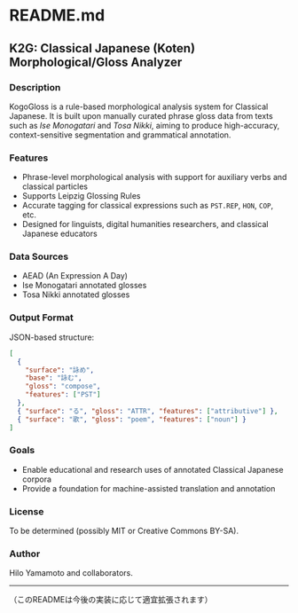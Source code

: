 # README.md

## K2G: Classical Japanese (Koten) Morphological/Gloss Analyzer

### Description

KogoGloss is a rule-based morphological analysis system for Classical Japanese. It is built upon manually curated phrase gloss data from texts such as _Ise Monogatari_ and _Tosa Nikki_, aiming to produce high-accuracy, context-sensitive segmentation and grammatical annotation.

### Features

- Phrase-level morphological analysis with support for auxiliary verbs and classical particles
- Supports Leipzig Glossing Rules
- Accurate tagging for classical expressions such as `PST.REP`, `HON`, `COP`, etc.
- Designed for linguists, digital humanities researchers, and classical Japanese educators

### Data Sources

- AEAD (An Expression A Day)
- Ise Monogatari annotated glosses
- Tosa Nikki annotated glosses

### Output Format

JSON-based structure:

```json
[
  {
    "surface": "詠め",
    "base": "詠む",
    "gloss": "compose",
    "features": ["PST"]
  },
  { "surface": "る", "gloss": "ATTR", "features": ["attributive"] },
  { "surface": "歌", "gloss": "poem", "features": ["noun"] }
]
```

### Goals

- Enable educational and research uses of annotated Classical Japanese corpora
- Provide a foundation for machine-assisted translation and annotation

### License

To be determined (possibly MIT or Creative Commons BY-SA).

### Author

Hilo Yamamoto and collaborators.

---

（このREADMEは今後の実装に応じて適宜拡張されます）
